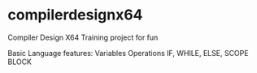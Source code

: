 # compilerdesignx64
Compiler Design X64
Training project for fun

Basic Language features:
Variables 
Operations
IF, WHILE, ELSE, SCOPE BLOCK

